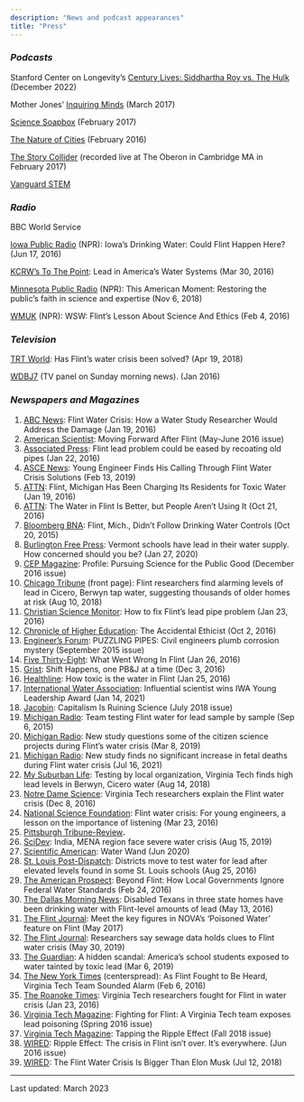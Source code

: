 ```yaml
---
description: "News and podcast appearances"
title: "Press"
---
```


### *Podcasts*

Stanford Center on Longevity’s [Century Lives: Siddhartha Roy vs. The Hulk](https://open.spotify.com/episode/77lAams7eQA6Kplub8eRhW) (December 2022)

Mother Jones’ [Inquiring Minds](http://www.motherjones.com/environment/2017/03/flint-residents-dont-trust-water) (March 2017)

[Science Soapbox](http://www.sciencesoapbox.org/siddhartha-roy-public-focused-scientist-flints-water-crisis/) (February 2017)

[The Nature of Cities](http://www.thenatureofcities.com/2016/02/29/the-flint-water-crisis/) (February 2016)

[The Story Collider](https://soundcloud.com/the-story-collider/resistance-sid-roy-ada-cheng) (recorded live at The Oberon in Cambridge MA in February 2017)

[Vanguard STEM](http://vanguardstem.com/season-2-episode-1/)

###  *Radio*

BBC World Service

[Iowa Public Radio](http://iowapublicradio.org/post/iowas-drinking-water-could-flint-happen-here) (NPR): Iowa’s Drinking Water: Could Flint Happen Here? (Jun 17, 2016)

[KCRW’s To The Point](http://www.kcrw.com/news-culture/shows/to-the-point/lead-in-americas-water-systems/): Lead in America’s Water Systems (Mar 30, 2016)   

[Minnesota Public Radio](https://www.mprnews.org/story/2018/11/05/miller-this-american-moment-restoring-the-publics-faith-in-science-and-expertise) (NPR): This American Moment: Restoring the public’s faith in science and expertise (Nov 6, 2018)   

[WMUK](http://wmuk.org/post/wsw-flints-lesson-about-science-and-ethics) (NPR): WSW: Flint’s Lesson About Science And Ethics (Feb 4, 2016)

###  *Television*

 [TRT World](https://t.co/C9fEqHWcT5): Has Flint’s water crisis been solved? (Apr 19, 2018)

 [WDBJ7](http://www.wdbj7.com/news/local/virginia-tech-researchers-talk-about-the-catastrophic-flint-water-crisis/37867848#.VrgRypaOkKY.twitter) (TV panel on Sunday morning news). (Jan 2016)

### *Newspapers and Magazines*

1. [ABC News](http://abcnews.go.com/US/flint-water-crisis-water-study-researcher-address-damage/story?id=36375004): Flint Water Crisis: How a Water Study Researcher Would Address the Damage (Jan 19, 2016)
2. [American Scientist](https://www.americanscientist.org/article/moving-forward-after-flint): Moving Forward After Flint (May-June 2016 issue)
3. [Associated Press](https://www.businessinsider.com/ap-flint-lead-problem-could-be-eased-by-recoating-old-pipes-2016-1): Flint lead problem could be eased by recoating old pipes (Jan 22, 2016)
4. [ASCE News](https://news.asce.org/young-engineer-finds-his-calling-through-flint-water-crisis-solutions/): Young Engineer Finds His Calling Through Flint Water Crisis Solutions (Feb     13, 2019)
5. [ATTN](https://archive.attn.com/stories/5273/flint-michigan-billing-residents-for-toxic-water):     Flint, Michigan Has Been Charging Its Residents for Toxic Water (Jan 19, 2016)
6. [ATTN](https://archive.attn.com/stories/11802/heres-what-flints-tap-water-looks-like-today):     The Water in Flint Is Better, but People Aren’t Using It (Oct 21, 2016)
7. [Bloomberg BNA](http://www.bna.com/flint-mich-didnt-n57982059677/): Flint, Mich., Didn’t Follow Drinking Water Controls (Oct 20, 2015)
8. [Burlington Free Press](https://www.burlingtonfreepress.com/story/news/2020/01/28/vermont-schools-test-lead-their-water-here-results/2756125001/): Vermont schools have lead in their water supply. How concerned should you be? (Jan 27, 2020)
9. [CEP Magazine](http://www.aiche.org/resources/publications/cep/2016/december/profile-pursuing-science-public-good): Profile: Pursuing Science for the Public Good (December 2016 issue)
10. [Chicago Tribune](http://www.chicagotribune.com/news/ct-met-cicero-berwyn-lead-water-testing-20180809-story.htmlhttp:/www.chicagotribune.com/news/ct-met-cicero-berwyn-lead-water-testing-20180809-story.html) (front page): Flint researchers find alarming levels of lead in Cicero, Berwyn tap water, suggesting thousands of older homes at risk (Aug 10, 2018)
11. [Christian Science Monitor](https://www.csmonitor.com/USA/Society/2016/0123/How-to-fix-Flint-s-lead-pipe-problem): How to fix Flint’s lead pipe problem (Jan 23, 2016)
12. [Chronicle of Higher Education](http://www.chronicle.com/article/The-Accidental-Ethicist/237954): The Accidental Ethicist (Oct 2, 2016)
13. [Engineer’s Forum](https://vtechworks.lib.vt.edu/bitstream/handle/10919/79866/EF_Sept2015.pdf?sequence=1&isAllowed=y): PUZZLING PIPES: Civil engineers plumb corrosion mystery (September 2015 issue)
14. [Five Thirty-Eight](http://fivethirtyeight.com/features/what-went-wrong-in-flint-water-crisis-michigan/): What Went Wrong In Flint (Jan 26, 2016)
15. [Grist](https://grist.org/shift-happens/one-pbj-at-a-time/): Shift Happens, one PB&J at a time (Dec 3, 2016)
16. [Healthline](https://www.healthline.com/health-news/how-toxic-is-water-in-flint-012516): How toxic is the water in Flint (Jan 25, 2016)
17. [International Water Association](https://iwa-network.org/press/influential-scientist-wins-iwa-young-leadership-award/): Influential scientist wins IWA Young Leadership Award (Jan 14, 2021)
18. [Jacobin](https://www.jacobinmag.com/2018/07/capitalism-science-research-academia-funding-publishing): Capitalism Is Ruining Science (July 2018 issue)
19. [Michigan Radio](http://www.michiganradio.org/post/team-testing-flint-water-lead-sample-sample): Team testing Flint water for lead sample by sample (Sep 6, 2015)
20. [Michigan Radio](https://www.michiganradio.org/post/new-study-questions-some-citizen-science-projects-during-flints-water-crisis): New study questions some of the citizen science projects during Flint’s water crisis (Mar 8, 2019)
21. [Michigan Radio](https://www.michiganradio.org/post/new-study-finds-no-significant-increase-fetal-deaths-during-flint-water-crisis): New study finds no significant increase in fetal deaths during Flint water crisis (Jul 16, 2021)
22. [My Suburban Life](http://www.mysuburbanlife.com/lists/2018/08/14/5e767fd3f2c74c0d96ebd16fb7dce0ce/index.xml?page=1): Testing by local organization, Virginia Tech finds high lead levels in Berwyn, Cicero water (Aug 14, 2018)
23. [Notre Dame Science](http://science.nd.edu/news/virginia-tech-researchers-explain-the-flint-water-crisis/): Virginia Tech researchers explain the Flint water crisis (Dec 8, 2016)
24. [National Science Foundation](https://www.nsf.gov/discoveries/disc_summ.jsp?cntn_id=138060&org=NSF): Flint water crisis: For young engineers, a lesson on the importance of listening (Mar 23, 2016)
25. [Pittsburgh Tribune-Review](http://triblive.com/news/allegheny/9830746-74/lead-flint-billion)**.**
26. [SciDev](https://www.scidev.net/asia-pacific/water/news/india-mena-region-face-severe-water-crisis.html): India, MENA region face severe water crisis (Aug 15, 2019)
27. [Scientific American](https://www.scientificamerican.com/article/low-tech-water-wand-finds-contaminated-drinking-water/): Water Wand (Jun 2020)
28. [St. Louis Post-Dispatch](https://www.stltoday.com/news/local/education/districts-move-to-test-water-for-lead-after-elevated-levels/article_97969941-46c9-5c9c-adf2-774a44e19b74.html): Districts move to test water for lead after elevated levels found in some St. Louis schools (Aug 25, 2016)
29. [The American Prospect](http://prospect.org/article/beyond-flint-how-local-governments-ignore-federal-water-standards): Beyond Flint: How Local Governments Ignore Federal Water Standards (Feb 24, 2016)
30. [The Dallas Morning News](https://www.dallasnews.com/news/politics/2016/05/13/disabled-texans-in-three-state-homes-have-been-drinking-water-with-flint-level-amounts-of-lead): Disabled Texans in three state homes have been drinking water with Flint-level amounts of lead (May 13, 2016)
31. [The Flint Journal](https://www.mlive.com/news/flint/index.ssf/2017/05/meet_the_key_figures_in_novas.html): Meet the key figures in NOVA’s ‘Poisoned Water’ feature on Flint (May 2017)
32. [The Flint Journal](https://www.mlive.com/news/flint/2019/05/researchers-say-sewage-data-holds-clues-to-flint-water-crisis.html): Researchers say sewage data holds clues to Flint water crisis (May 30, 2019)
33. [The Guardian](https://www.theguardian.com/environment/ng-interactive/2019/mar/06/america-schools-water-lead-crisis): A hidden scandal: America’s school students exposed to water tainted by toxic lead (Mar 6, 2019)
34. [The New York Times](http://www.nytimes.com/2016/02/07/us/as-flint-fought-to-be-heard-virginia-tech-team-sounded-alarm.html?_r=0) (centerspread): As Flint Fought to Be Heard, Virginia Tech Team Sounded Alarm (Feb 6, 2016)
35. [The Roanoke Times](http://www.roanoke.com/news/education/higher_education/virginia_tech/virginia-tech-researchers-fought-for-flint/article_56fb09da-9e6a-5e11-9085-b48893e2380d.html): Virginia Tech researchers fought for Flint in water crisis (Jan 23, 2016)
36. [Virginia Tech Magazine](http://www.vtmag.vt.edu/spring16/fighting-for-flint.html): Fighting for Flint: A Virginia Tech team exposes lead poisoning (Spring 2016 issue)
37. [Virginia Tech Magazine](https://eng.vt.edu/magazine/stories/fall-2018/tapping-the-ripple-effect.html): Tapping the Ripple Effect (Fall 2018 issue)
38. [WIRED](http://www.wired.com/2016/06/flint-water-marc-edwards/): Ripple Effect: The crisis in Flint isn’t over. It’s everywhere. (Jun 2016 issue)
39. [WIRED](https://www.wired.com/story/elon-musk-flint-water-plan/): The Flint Water Crisis Is Bigger Than Elon Musk (Jul 12, 2018)

------

Last updated: March 2023
